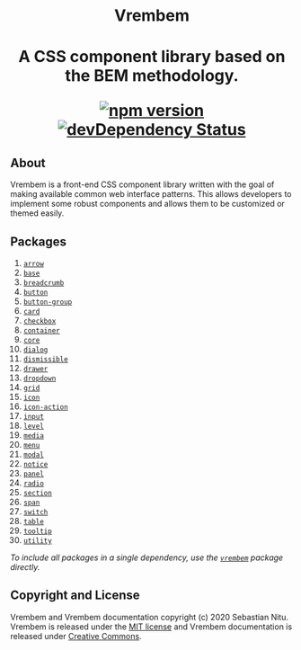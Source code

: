 <h1 align="center">
  Vrembem
<h1 align="center">

<p align="center">
  A CSS component library based on the BEM methodology.
</p>

<p align="center">
  <a href="https://www.npmjs.com/package/vrembem">
    <img src="https://img.shields.io/npm/v/vrembem.svg" alt="npm version">
  </a>
  <a href="https://david-dm.org/sebnitu/vrembem?type=dev">
    <img src="https://img.shields.io/david/dev/sebnitu/vrembem.svg" alt="devDependency Status">
  </a>
</p>

## About

Vrembem is a front-end CSS component library written with the goal of making available common web interface patterns. This allows developers to implement some robust components and allows them to be customized or themed easily.

## Packages

1. [`arrow`](./packages/arrow#readme)
1. [`base`](./packages/base#readme)
1. [`breadcrumb`](./packages/breadcrumb#readme)
1. [`button`](./packages/button#readme)
1. [`button-group`](./packages/button-group#readme)
1. [`card`](./packages/card#readme)
1. [`checkbox`](./packages/checkbox#readme)
1. [`container`](./packages/container#readme)
1. [`core`](./packages/core#readme)
1. [`dialog`](./packages/dialog#readme)
1. [`dismissible`](./packages/dismissible#readme)
1. [`drawer`](./packages/drawer#readme)
1. [`dropdown`](./packages/dropdown#readme)
1. [`grid`](./packages/grid#readme)
1. [`icon`](./packages/icon#readme)
1. [`icon-action`](./packages/icon-action#readme)
1. [`input`](./packages/input#readme)
1. [`level`](./packages/level#readme)
1. [`media`](./packages/media#readme)
1. [`menu`](./packages/menu#readme)
1. [`modal`](./packages/modal#readme)
1. [`notice`](./packages/notice#readme)
1. [`panel`](./packages/panel#readme)
1. [`radio`](./packages/radio#readme)
1. [`section`](./packages/section#readme)
1. [`span`](./packages/span#readme)
1. [`switch`](./packages/switch#readme)
1. [`table`](./packages/table#readme)
1. [`tooltip`](./packages/tooltip#readme)
1. [`utility`](./packages/utility#readme)

*To include all packages in a single dependency, use the [`vrembem`](./packages/vrembem#readme) package directly.*

## Copyright and License

Vrembem and Vrembem documentation copyright (c) 2020 Sebastian Nitu. Vrembem is released under the [MIT license](https://github.com/sebnitu/vrembem/blob/master/LICENSE) and Vrembem documentation is released under [Creative Commons](https://github.com/sebnitu/vrembem/blob/master/docs/LICENSE).
